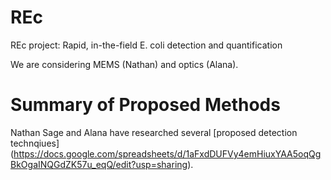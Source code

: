 # REc
REc project: Rapid, in-the-field E. coli detection and quantification 

We are considering MEMS (Nathan) and optics (Alana).

# Summary of Proposed Methods

Nathan Sage and Alana have researched several [proposed detection technqiues] (https://docs.google.com/spreadsheets/d/1aFxdDUFVy4emHiuxYAA5oqQgBkOgaINQGdZK57u_eqQ/edit?usp=sharing).
